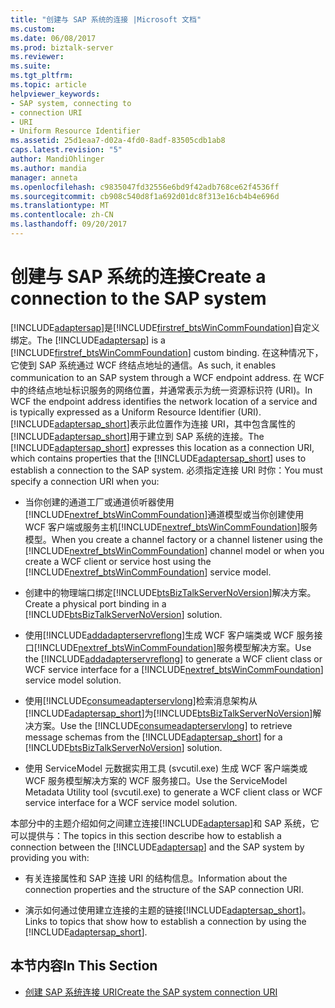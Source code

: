```yaml
---
title: "创建与 SAP 系统的连接 |Microsoft 文档"
ms.custom: 
ms.date: 06/08/2017
ms.prod: biztalk-server
ms.reviewer: 
ms.suite: 
ms.tgt_pltfrm: 
ms.topic: article
helpviewer_keywords:
- SAP system, connecting to
- connection URI
- URI
- Uniform Resource Identifier
ms.assetid: 25d1eaa7-d02a-4fd0-8adf-83505cdb1ab8
caps.latest.revision: "5"
author: MandiOhlinger
ms.author: mandia
manager: anneta
ms.openlocfilehash: c9835047fd32556e6bd9f42adb768ce62f4536ff
ms.sourcegitcommit: cb908c540d8f1a692d01dc8f313e16cb4b4e696d
ms.translationtype: MT
ms.contentlocale: zh-CN
ms.lasthandoff: 09/20/2017
---
```

# <a name="create-a-connection-to-the-sap-system"></a><span data-ttu-id="d09eb-102">创建与 SAP 系统的连接</span><span class="sxs-lookup"><span data-stu-id="d09eb-102">Create a connection to the SAP system</span></span>
<span data-ttu-id="d09eb-103">[!INCLUDE[adaptersap](../../includes/adaptersap-md.md)]是[!INCLUDE[firstref_btsWinCommFoundation](../../includes/firstref-btswincommfoundation-md.md)]自定义绑定。</span><span class="sxs-lookup"><span data-stu-id="d09eb-103">The [!INCLUDE[adaptersap](../../includes/adaptersap-md.md)] is a [!INCLUDE[firstref_btsWinCommFoundation](../../includes/firstref-btswincommfoundation-md.md)] custom binding.</span></span> <span data-ttu-id="d09eb-104">在这种情况下，它使到 SAP 系统通过 WCF 终结点地址的通信。</span><span class="sxs-lookup"><span data-stu-id="d09eb-104">As such, it enables communication to an SAP system through a WCF endpoint address.</span></span> <span data-ttu-id="d09eb-105">在 WCF 中的终结点地址标识服务的网络位置，并通常表示为统一资源标识符 (URI)。</span><span class="sxs-lookup"><span data-stu-id="d09eb-105">In WCF the endpoint address identifies the network location of a service and is typically expressed as a Uniform Resource Identifier (URI).</span></span> <span data-ttu-id="d09eb-106">[!INCLUDE[adaptersap_short](../../includes/adaptersap-short-md.md)]表示此位置作为连接 URI，其中包含属性的[!INCLUDE[adaptersap_short](../../includes/adaptersap-short-md.md)]用于建立到 SAP 系统的连接。</span><span class="sxs-lookup"><span data-stu-id="d09eb-106">The [!INCLUDE[adaptersap_short](../../includes/adaptersap-short-md.md)] expresses this location as a connection URI, which contains properties that the [!INCLUDE[adaptersap_short](../../includes/adaptersap-short-md.md)] uses to establish a connection to the SAP system.</span></span> <span data-ttu-id="d09eb-107">必须指定连接 URI 时你：</span><span class="sxs-lookup"><span data-stu-id="d09eb-107">You must specify a connection URI when you:</span></span>  
  
-   <span data-ttu-id="d09eb-108">当你创建的通道工厂或通道侦听器使用[!INCLUDE[nextref_btsWinCommFoundation](../../includes/nextref-btswincommfoundation-md.md)]通道模型或当你创建使用 WCF 客户端或服务主机[!INCLUDE[nextref_btsWinCommFoundation](../../includes/nextref-btswincommfoundation-md.md)]服务模型。</span><span class="sxs-lookup"><span data-stu-id="d09eb-108">When you create a channel factory or a channel listener using the [!INCLUDE[nextref_btsWinCommFoundation](../../includes/nextref-btswincommfoundation-md.md)] channel model or when you create a WCF client or service host using the [!INCLUDE[nextref_btsWinCommFoundation](../../includes/nextref-btswincommfoundation-md.md)] service model.</span></span>  
  
-   <span data-ttu-id="d09eb-109">创建中的物理端口绑定[!INCLUDE[btsBizTalkServerNoVersion](../../includes/btsbiztalkservernoversion-md.md)]解决方案。</span><span class="sxs-lookup"><span data-stu-id="d09eb-109">Create a physical port binding in a [!INCLUDE[btsBizTalkServerNoVersion](../../includes/btsbiztalkservernoversion-md.md)] solution.</span></span>  
  
-   <span data-ttu-id="d09eb-110">使用[!INCLUDE[addadapterservreflong](../../includes/addadapterservreflong-md.md)]生成 WCF 客户端类或 WCF 服务接口[!INCLUDE[nextref_btsWinCommFoundation](../../includes/nextref-btswincommfoundation-md.md)]服务模型解决方案。</span><span class="sxs-lookup"><span data-stu-id="d09eb-110">Use the [!INCLUDE[addadapterservreflong](../../includes/addadapterservreflong-md.md)] to generate a WCF client class or WCF service interface for a [!INCLUDE[nextref_btsWinCommFoundation](../../includes/nextref-btswincommfoundation-md.md)] service model solution.</span></span>  
  
-   <span data-ttu-id="d09eb-111">使用[!INCLUDE[consumeadapterservlong](../../includes/consumeadapterservlong-md.md)]检索消息架构从[!INCLUDE[adaptersap_short](../../includes/adaptersap-short-md.md)]为[!INCLUDE[btsBizTalkServerNoVersion](../../includes/btsbiztalkservernoversion-md.md)]解决方案。</span><span class="sxs-lookup"><span data-stu-id="d09eb-111">Use the [!INCLUDE[consumeadapterservlong](../../includes/consumeadapterservlong-md.md)] to retrieve message schemas from the [!INCLUDE[adaptersap_short](../../includes/adaptersap-short-md.md)] for a [!INCLUDE[btsBizTalkServerNoVersion](../../includes/btsbiztalkservernoversion-md.md)] solution.</span></span>  
  
-   <span data-ttu-id="d09eb-112">使用 ServiceModel 元数据实用工具 (svcutil.exe) 生成 WCF 客户端类或 WCF 服务模型解决方案的 WCF 服务接口。</span><span class="sxs-lookup"><span data-stu-id="d09eb-112">Use the ServiceModel Metadata Utility tool (svcutil.exe) to generate a WCF client class or WCF service interface for a WCF service model solution.</span></span>  
  
 <span data-ttu-id="d09eb-113">本部分中的主题介绍如何之间建立连接[!INCLUDE[adaptersap](../../includes/adaptersap-md.md)]和 SAP 系统，它可以提供与：</span><span class="sxs-lookup"><span data-stu-id="d09eb-113">The topics in this section describe how to establish a connection between the [!INCLUDE[adaptersap](../../includes/adaptersap-md.md)] and the SAP system by providing you with:</span></span>  
  
-   <span data-ttu-id="d09eb-114">有关连接属性和 SAP 连接 URI 的结构信息。</span><span class="sxs-lookup"><span data-stu-id="d09eb-114">Information about the connection properties and the structure of the SAP connection URI.</span></span>  
  
-   <span data-ttu-id="d09eb-115">演示如何通过使用建立连接的主题的链接[!INCLUDE[adaptersap_short](../../includes/adaptersap-short-md.md)]。</span><span class="sxs-lookup"><span data-stu-id="d09eb-115">Links to topics that show how to establish a connection by using the [!INCLUDE[adaptersap_short](../../includes/adaptersap-short-md.md)].</span></span>  
  
## <a name="in-this-section"></a><span data-ttu-id="d09eb-116">本节内容</span><span class="sxs-lookup"><span data-stu-id="d09eb-116">In This Section</span></span>  
  
-   [<span data-ttu-id="d09eb-117">创建 SAP 系统连接 URI</span><span class="sxs-lookup"><span data-stu-id="d09eb-117">Create the SAP system connection URI</span></span>](../../adapters-and-accelerators/adapter-sap/create-the-sap-system-connection-uri.md)